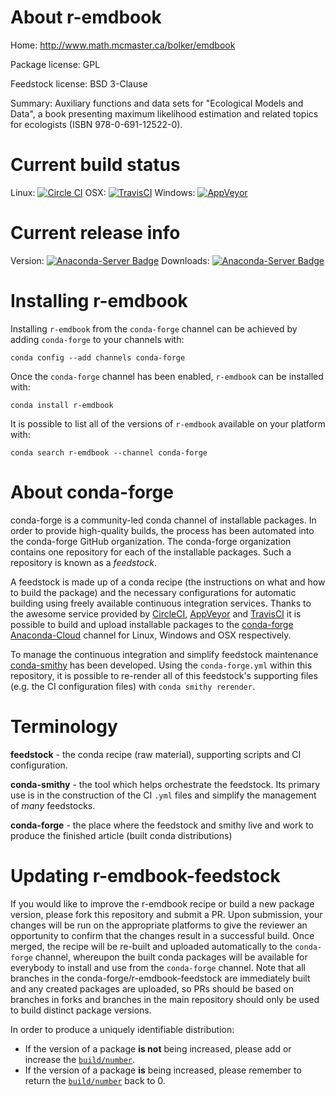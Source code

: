 About r-emdbook
===============

Home: http://www.math.mcmaster.ca/bolker/emdbook

Package license: GPL

Feedstock license: BSD 3-Clause

Summary: Auxiliary functions and data sets for "Ecological Models and Data", a book presenting maximum likelihood estimation and related topics for ecologists (ISBN 978-0-691-12522-0).



Current build status
====================

Linux: [![Circle CI](https://circleci.com/gh/conda-forge/r-emdbook-feedstock.svg?style=shield)](https://circleci.com/gh/conda-forge/r-emdbook-feedstock)
OSX: [![TravisCI](https://travis-ci.org/conda-forge/r-emdbook-feedstock.svg?branch=master)](https://travis-ci.org/conda-forge/r-emdbook-feedstock)
Windows: [![AppVeyor](https://ci.appveyor.com/api/projects/status/github/conda-forge/r-emdbook-feedstock?svg=True)](https://ci.appveyor.com/project/conda-forge/r-emdbook-feedstock/branch/master)

Current release info
====================
Version: [![Anaconda-Server Badge](https://anaconda.org/conda-forge/r-emdbook/badges/version.svg)](https://anaconda.org/conda-forge/r-emdbook)
Downloads: [![Anaconda-Server Badge](https://anaconda.org/conda-forge/r-emdbook/badges/downloads.svg)](https://anaconda.org/conda-forge/r-emdbook)

Installing r-emdbook
====================

Installing `r-emdbook` from the `conda-forge` channel can be achieved by adding `conda-forge` to your channels with:

```
conda config --add channels conda-forge
```

Once the `conda-forge` channel has been enabled, `r-emdbook` can be installed with:

```
conda install r-emdbook
```

It is possible to list all of the versions of `r-emdbook` available on your platform with:

```
conda search r-emdbook --channel conda-forge
```


About conda-forge
=================

conda-forge is a community-led conda channel of installable packages.
In order to provide high-quality builds, the process has been automated into the
conda-forge GitHub organization. The conda-forge organization contains one repository
for each of the installable packages. Such a repository is known as a *feedstock*.

A feedstock is made up of a conda recipe (the instructions on what and how to build
the package) and the necessary configurations for automatic building using freely
available continuous integration services. Thanks to the awesome service provided by
[CircleCI](https://circleci.com/), [AppVeyor](http://www.appveyor.com/)
and [TravisCI](https://travis-ci.org/) it is possible to build and upload installable
packages to the [conda-forge](https://anaconda.org/conda-forge)
[Anaconda-Cloud](http://docs.anaconda.org/) channel for Linux, Windows and OSX respectively.

To manage the continuous integration and simplify feedstock maintenance
[conda-smithy](http://github.com/conda-forge/conda-smithy) has been developed.
Using the ``conda-forge.yml`` within this repository, it is possible to re-render all of
this feedstock's supporting files (e.g. the CI configuration files) with ``conda smithy rerender``.


Terminology
===========

**feedstock** - the conda recipe (raw material), supporting scripts and CI configuration.

**conda-smithy** - the tool which helps orchestrate the feedstock.
                   Its primary use is in the construction of the CI ``.yml`` files
                   and simplify the management of *many* feedstocks.

**conda-forge** - the place where the feedstock and smithy live and work to
                  produce the finished article (built conda distributions)


Updating r-emdbook-feedstock
============================

If you would like to improve the r-emdbook recipe or build a new
package version, please fork this repository and submit a PR. Upon submission,
your changes will be run on the appropriate platforms to give the reviewer an
opportunity to confirm that the changes result in a successful build. Once
merged, the recipe will be re-built and uploaded automatically to the
`conda-forge` channel, whereupon the built conda packages will be available for
everybody to install and use from the `conda-forge` channel.
Note that all branches in the conda-forge/r-emdbook-feedstock are
immediately built and any created packages are uploaded, so PRs should be based
on branches in forks and branches in the main repository should only be used to
build distinct package versions.

In order to produce a uniquely identifiable distribution:
 * If the version of a package **is not** being increased, please add or increase
   the [``build/number``](http://conda.pydata.org/docs/building/meta-yaml.html#build-number-and-string).
 * If the version of a package **is** being increased, please remember to return
   the [``build/number``](http://conda.pydata.org/docs/building/meta-yaml.html#build-number-and-string)
   back to 0.
